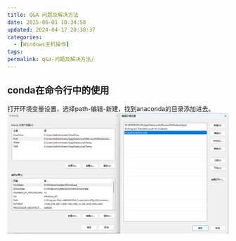 ```yaml
---
title: Q&A 问题及解决方法
date: 2025-06-01 10:34:58
updated: 2024-04-17 20:38:37
categories:
  - [Windows主机操作]
tags:
permalink: q&a-问题及解决方法/
---
```


##  conda在命令行中的使用
打开环境变量设置，选择path-编辑-新建，找到anaconda的目录添加进去。
![conda环境变量.png](/images/conda环境变量.png)
